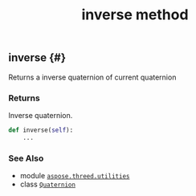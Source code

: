﻿---
title: inverse method
second_title: Aspose.3D for Python via .NET API References
description: 
type: docs
weight: 100
url: /aspose.threed.utilities/quaternion/inverse/
is_root: false
---

## inverse {#}

Returns a inverse quaternion of current quaternion


### Returns 


Inverse quaternion.


```python
def inverse(self):
    ...
```





### See Also
* module [`aspose.threed.utilities`](../../)
* class [`Quaternion`](/3d/python-net/aspose.threed.utilities/quaternion)
